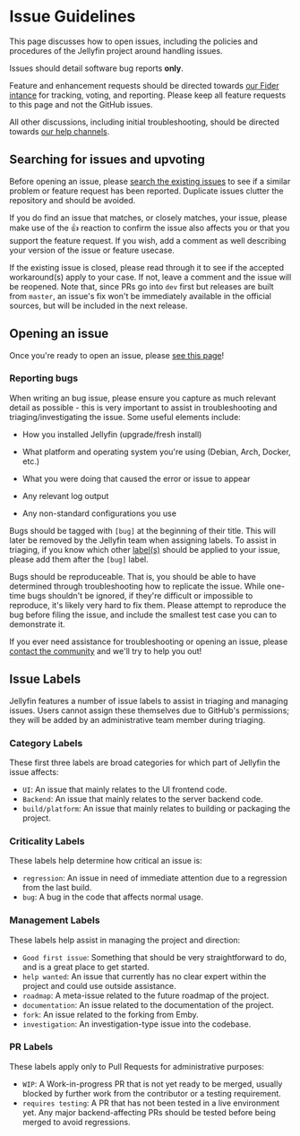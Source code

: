 # Issue Guidelines

This page discusses how to open issues, including the policies and procedures of the Jellyfin project around handling issues.

Issues should detail software bug reports **only**.

Feature and enhancement requests should be directed towards [our Fider intance](https://features.jellyfin.org) for tracking, voting, and reporting. Please keep all feature requests to this page and not the GitHub issues.

All other discussions, including initial troubleshooting, should be directed towards [our help channels](/user-docs/getting-help).

## Searching for issues and upvoting

Before opening an issue, please [search the existing issues](https://github.com/jellyfin/jellyfin/issues?utf8=✓&q=is%3Aissue) to see if a similar problem or feature request has been reported. Duplicate issues clutter the repository and should be avoided.

If you do find an issue that matches, or closely matches, your issue, please make use of the :+1: reaction to confirm the issue also affects you or that you support the feature request. If you wish, add a comment as well describing your version of the issue or feature usecase.

If the existing issue is closed, please read through it to see if the accepted workaround(s) apply to your case. If not, leave a comment and the issue will be reopened. Note that, since PRs go into `dev` first but releases are built from `master`, an issue's fix won't be immediately available in the official sources, but will be included in the next release.

## Opening an issue

Once you're ready to open an issue, please [see this page](https://github.com/jellyfin/jellyfin/issues/new)!

### Reporting bugs

When writing an bug issue, please ensure you capture as much relevant detail as possible - this is very important to assist in troubleshooting and triaging/investigating the issue. Some useful elements include:

* How you installed Jellyfin (upgrade/fresh install)

* What platform and operating system you're using (Debian, Arch, Docker, etc.)

* What you were doing that caused the error or issue to appear

* Any relevant log output

* Any non-standard configurations you use

Bugs should be tagged with `[bug]` at the beginning of their title. This will later be removed by the Jellyfin team when assigning labels. To assist in triaging, if you know which other [label(s)](/contributor-docs/issues#issue-labels) should be applied to your issue, please add them after the `[bug]` label.

Bugs should be reproduceable. That is, you should be able to have determined through troubleshooting how to replicate the issue. While one-time bugs shouldn't be ignored, if they're difficult or impossible to reproduce, it's likely very hard to fix them. Please attempt to reproduce the bug before filing the issue, and include the smallest test case you can to demonstrate it.

If you ever need assistance for troubleshooting or opening an issue, please [contact the community](/user-docs/getting-help) and we'll try to help you out!

## Issue Labels

Jellyfin features a number of issue labels to assist in triaging and managing issues. Users cannot assign these themselves due to GitHub's permissions; they will be added by an administrative team member during triaging.

### Category Labels

These first three labels are broad categories for which part of Jellyfin the issue affects:
* `UI`: An issue that mainly relates to the UI frontend code.
* `Backend`: An issue that mainly relates to the server backend code.
* `build/platform`: An issue that mainly relates to building or packaging the project.
                                                     
### Criticality Labels
                                                                                
These labels help determine how critical an issue is:

* `regression`: An issue in need of immediate attention due to a regression from the last build.
* `bug`: A bug in the code that affects normal usage.

### Management Labels

These labels help assist in managing the project and direction:

* `Good first issue`: Something that should be very straightforward to do, and is a great place to get started.
* `help wanted`: An issue that currently has no clear expert within the project and could use outside assistance.
* `roadmap`: A meta-issue related to the future roadmap of the project.
* `documentation`: An issue related to the documentation of the project.
* `fork`: An issue related to the forking from Emby.
* `investigation`: An investigation-type issue into the codebase.

### PR Labels

These labels apply only to Pull Requests for administrative purposes:

* `WIP`: A Work-in-progress PR that is not yet ready to be merged, usually blocked by further work from the contributor or a testing requirement.
* `requires testing`: A PR that has not been tested in a live environment yet. Any major backend-affecting PRs should be tested before being merged to avoid regressions.

